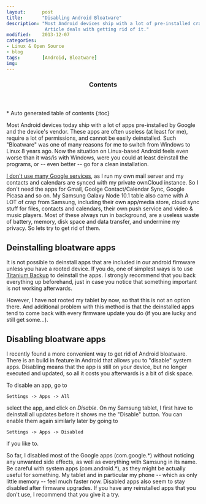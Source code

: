 ```yaml
---
layout:      post
title:       "Disabling Android Bloatware"
description: "Most Android devices ship with a lot of pre-installed crap. This
              Article deals with getting rid of it."
modified:    2013-12-07
categories:  
- Linux & Open Source
- blog
tags:        [Android, Bloatware]
img:
---
```


<section id="table-of-contents" class="toc">
  <header>
    <h3>Contents</h3>
  </header>
<div id="drawer" markdown="1">
*  Auto generated table of contents
{:toc}
</div>
</section><!-- /#table-of-contents -->

Most Android devices today ship with a lot of apps pre-installed by Google and
the device's vendor. These apps are often useless (at least for me), require a lot of permissions, and cannot
be easily deinstalled. Such "Bloatware" was one of many reasons for me to switch from
Windows to Linux 8 years ago. Now the situation on Linux-based Android feels 
even worse than it was/is with Windows, were you could at least deinstall the
programs, or -- even better -- go for a clean installation. 

[I don't use many Google services](/2013/prism), as I run my own mail server and my contacts
and calendars are synced with my private ownCloud instance. So I don't need the
apps for Gmail, Goolge Contact/Calendar Sync, Google Picasa and so on. My
Samsung Galaxy Node 10.1 table also came with A LOT of crap from Samsung,
including their own app/media store, cloud sync stuff for files, contacts and
calendars, their own push service and video & music players. Most of these
always run in background, are a useless waste of battery, memory, disk space and data
transfer, and undermine my privacy. So lets try to get rid of them. 

## Deinstalling bloatware apps
It is not possible to deinstall apps that are included in our android firmware
unless you have a rooted device. If you do, one of simplest ways is to use
[Titanium Backup](https://play.google.com/store/apps/details?id=com.keramidas.TitaniumBackup) 
to deinstall the apps. I strongly recommend that you back
everything up beforehand, just in case you notice that something important is
not working afterwards. 

However, I have not rooted my tablet by now, so that this is not an option
there. And additional problem with this method is that the deinstalled apps tend
to come back with every firmware update you do (if you are lucky and still get
some...).

## Disabling bloatware apps
I recently found a more convenient way to get rid of Android bloatware. There is
an build in feature in Android that allows you to "disable" system apps.
Disabling means that the app is still on your device, but no longer executed and
updated, so all it costs you afterwards is a bit of disk space. 

To disable an app, go to

    Settings -> Apps -> All 

select the app, and click on *Disable*. On my Samsung tablet, I first have to
deinstall all updates before it shows me the "Disable" button. You can enable
them again similarly later by going to

    Settings -> Apps -> Disabled

if you like to. 

So far, I disabled most of the Google apps (com.google.\*) without noticing any
unwanted side effects, as well as everything with Samsung in its name. Be careful with
system apps (com.android.\*), as they might be actually useful for something. 
My tablet and in particular my phone -- which as only little memory -- feel much faster now. 
Disabled apps also seem to stay disabled after firmware upgrades. If you have
any reinstalled apps that you don't use, I recommend that you give it a try.
